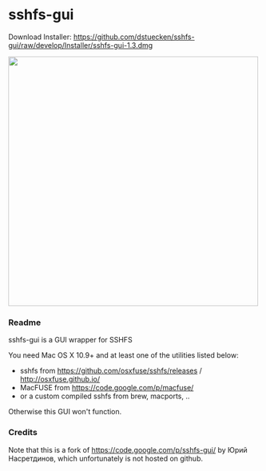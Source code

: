 sshfs-gui
=========

Download Installer: https://github.com/dstuecken/sshfs-gui/raw/develop/Installer/sshfs-gui-1.3.dmg

<img src="https://raw.githubusercontent.com/dstuecken/sshfs-gui/develop/screenshot.png" width="500">

### Readme

sshfs-gui is a GUI wrapper for SSHFS

You need Mac OS X 10.9+ and at least one of the utilities listed below:

  - sshfs from https://github.com/osxfuse/sshfs/releases / http://osxfuse.github.io/
  - MacFUSE from https://code.google.com/p/macfuse/
  - or a custom compiled sshfs from brew, macports, ..

Otherwise this GUI won't function.

### Credits 

Note that this is a fork of https://code.google.com/p/sshfs-gui/ by Юрий Насретдинов, which unfortunately is not hosted on github.
